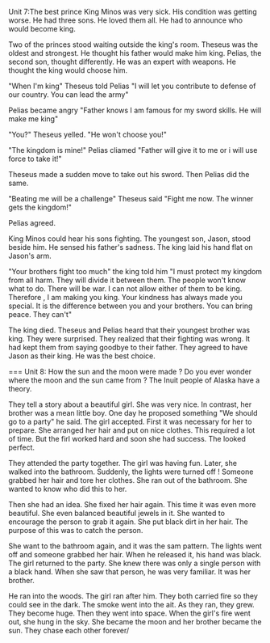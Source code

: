 Unit 7:The best prince
King Minos was very sick. His condition was getting worse. He had three sons. He loved them all. He had to announce who would become king.

Two of the princes stood waiting outside the king's room. Theseus was the oldest and strongest. He thought his father would make him king. Pelias, the second son, thought differently. He was an expert with weapons. He thought the king would choose him.

"When I'm king" Theseus told Pelias "I will let you contribute to defense of our country. You can lead the army"

Pelias became angry "Father knows I am famous for my sword skills. He will make me king"

"You?" Theseus yelled. "He won't choose you!"

"The kingdom is mine!" Pelias cliamed "Father will give it to me or i will use force to take it!"

Theseus made a sudden move to take out his sword. Then Pelias did the same.

"Beating me will be a challenge" Theseus said "Fight me now. The winner gets the kingdom!"

Pelias agreed.

King Minos could hear his sons fighting. The youngest son, Jason, stood beside him. He sensed his father's sadness. The king laid his hand flat on Jason's arm.

"Your brothers fight too much" the king told him "I must protect my kingdom from all harm. They will divide it between them. The people won't know what to do. There will be war. I can not allow either of them to be king. Therefore , I am making you king. Your kindness has always made you special. It is the difference between you and your brothers. You can bring peace. They can't"

The king died. Theseus and Pelias heard that their youngest brother was king. They were surprised. They realized that their fighting was wrong. It had kept them from saying goodbye to their father. They agreed to have Jason as their king. He was the best choice. 

===
Unit 8: How the sun and the moon were made ?
Do you ever wonder where the moon and the sun came from ? The Inuit people of Alaska have a theory.

They tell a story about a beautiful girl. She was very nice. In contrast, her brother was a mean little boy. One day he proposed something "We should go to a party" he said. The girl accepted. First it was necessary for her to prepare. She arranged her hair and put on nice clothes. This required a lot of time. But the firl worked hard and soon she had success. The looked perfect. 

They attended the party together. The girl was having fun. Later, she walked into the bathroom. Suddenly, the lights were turned off ! Someone grabbed her hair and tore her clothes. She ran out of the bathroom. She wanted to know who did this to her.

Then she had an idea. She fixed her hair again. This time it was even more beautiful. She even balanced beautiful jewels in it. She wanted to encourage the person to grab it again. She put black dirt in her hair. The purpose of this was to catch the person.

She want to the bathroom again, and it was the sam pattern. The lights went off and someone grabbed her hair. When he released it, his hand was black. The girl returned to the party. She knew there was only a single person with a black hand. When she saw that person, he was very familiar. It was her brother.

He ran into the woods. The girl ran after him. They both carried fire so they could see in the dark. The smoke went into the ait. As they ran, they grew. They become huge. Then they went into space. When the girl's fire went out, she hung in the sky. She became the moon and her brother became the sun. They chase each other forever/